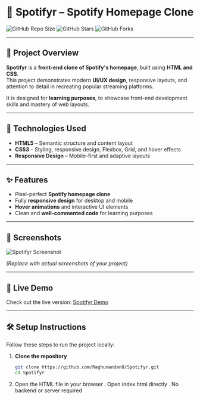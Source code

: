 # 🎵 Spotifyr – Spotify Homepage Clone

![GitHub Repo Size](https://img.shields.io/github/repo-size/Raghunandan0/Spotifyr)
![GitHub Stars](https://img.shields.io/github/stars/Raghunandan0/Spotifyr?style=social)
![GitHub Forks](https://img.shields.io/github/forks/Raghunandan0/Spotifyr?style=social)

---

## 🚀 Project Overview

**Spotifyr** is a **front-end clone of Spotify's homepage**, built using **HTML and CSS**.  
This project demonstrates modern **UI/UX design**, responsive layouts, and attention to detail in recreating popular streaming platforms.

It is designed for **learning purposes**, to showcase front-end development skills and mastery of web layouts.

---

## 🔧 Technologies Used

- **HTML5** – Semantic structure and content layout  
- **CSS3** – Styling, responsive design, Flexbox, Grid, and hover effects  
- **Responsive Design** – Mobile-first and adaptive layouts  

---

## ✨ Features

- Pixel-perfect **Spotify homepage clone**  
- Fully **responsive design** for desktop and mobile  
- **Hover animations** and interactive UI elements  
- Clean and **well-commented code** for learning purposes  

---

## 📸 Screenshots

![Spotifyr Screenshot](./spotify_img)  

*(Replace with actual screenshots of your project)*

---

## 🔗 Live Demo

Check out the live version: [Spotifyr Demo](https://isha-gupta01.github.io/spotify/)

---

## 🛠️ Setup Instructions

Follow these steps to run the project locally:

1. **Clone the repository**  
   ```bash
   git clone https://github.com/Raghunandan0/Spotifyr.git
   cd Spotifyr
2. Open the HTML file in your browser
     . Open index.html directly
     . No backend or server required

